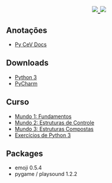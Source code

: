 <h1 align="center">
    <a href='https://www.python.org/'>
        <img src="https://www.python.org/static/community_logos/python-logo-master-v3-TM.png"/>
    </a>
    <a href="https://www.youtube.com/cursosemvideo">
        <img src="https://avatars3.githubusercontent.com/u/8683385?s=200&v=4"/>
    </a>
</h1>

## Anotações
- [Py CeV Docs](https://docs.google.com/document/d/1C5HyQQ6Ms-Qccu8Y9tTskLOAyQ06VDnfP_4ndTNyTJM/edit?usp=sharing)

## Downloads
- [Python 3](https://www.python.org/downloads/)
- [PyCharm](https://www.jetbrains.com/pycharm/download/)



## Curso
- [Mundo 1: Fundamentos](https://www.youtube.com/playlist?list=PLHz_AreHm4dlKP6QQCekuIPky1CiwmdI6)
- [Mundo 2: Estruturas de Controle](https://www.youtube.com/playlist?list=PLHz_AreHm4dk_nZHmxxf_J0WRAqy5Czye)
- [Mundo 3: Estruturas Compostas](https://www.youtube.com/watch?v=0LB3FSfjvao&list=PLHz_AreHm4dksnH2jVTIVNviIMBVYyFnH)
- [Exercícios de Python 3](https://www.youtube.com/watch?v=nIHq1MtJaKs&list=PLHz_AreHm4dm6wYOIW20Nyg12TAjmMGT-)



## Packages
- emoji 0.5.4
- pygame / playsound 1.2.2
